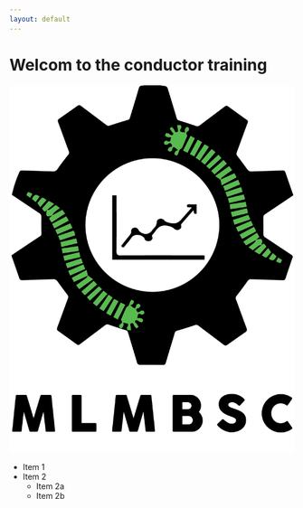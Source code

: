 ```yaml
---
layout: default
---
```


# Welcom to the conductor training
![Logo](/pictures/logo1.png)
* Item 1
* Item 2
  * Item 2a
  * Item 2b